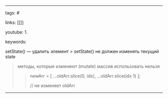 ____

tags: #

links: [[]]

youtube: 
1. 

keywords:


setState() — удалить элемент > setState() не должен изменять текущий state 
> методы, которые изменяют (mutate) массив использовать нельзя 
> > newArr = [ …oldArr.slice(0, idx), …oldArr.slice(idx 1) ]; 
> > 
> > // не изменяет oldArr
_____

